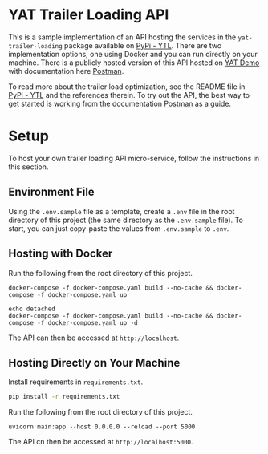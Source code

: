 # YAT Trailer Loading API

This is a sample implementation of an API hosting the services in the `yat-trailer-loading` package available on [PyPi - YTL](https://pypi.org/project/ytl/).  There are two implementation options, one using Docker and you can run directly on your machine.  There is a publicly hosted version of this API hosted on [YAT Demo](https://demo.yat.ai) with documentation here [Postman](https://documenter.getpostman.com/view/13715234/2s8ZDVZ3rH).

To read more about the trailer load optimization, see the README file in [PyPi - YTL](https://pypi.org/project/ytl/) and the references therein.  To try out the API, the best way to get started is working from the documentation [Postman](https://documenter.getpostman.com/view/13715234/2s8ZDVZ3rH) as a guide.

# Setup

To host your own trailer loading API micro-service, follow the instructions in this section.

## Environment File

Using the `.env.sample` file as a template, create a `.env` file in the root directory of this project (the same directory as the `.env.sample` file).  To start, you can just copy-paste the values from `.env.sample` to `.env`.

## Hosting with Docker

Run the following from the root directory of this project.
```
docker-compose -f docker-compose.yaml build --no-cache && docker-compose -f docker-compose.yaml up

echo detached
docker-compose -f docker-compose.yaml build --no-cache && docker-compose -f docker-compose.yaml up -d
```

The API can then be accessed at `http://localhost`.

## Hosting Directly on Your Machine

Install requirements in `requirements.txt`. 
```bash 
pip install -r requirements.txt 
```

Run the following from the root directory of this project.
```
uvicorn main:app --host 0.0.0.0 --reload --port 5000
```

The API cn then be accessed at `http://localhost:5000`.
